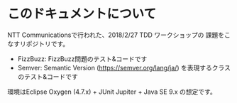 # このドキュメントについて

NTT Communicationsで行われた、2018/2/27 TDD ワークショップの
課題をこなすリポジトリです。

* FizzBuzz: FizzBuzz問題のテスト&コードです
* Semver: Semantic Version (https://semver.org/lang/ja/) を表現するクラスのテスト&コードです

環境はEclipse Oxygen (4.7.x) + JUnit Jupiter + Java SE 9.x の想定です。
